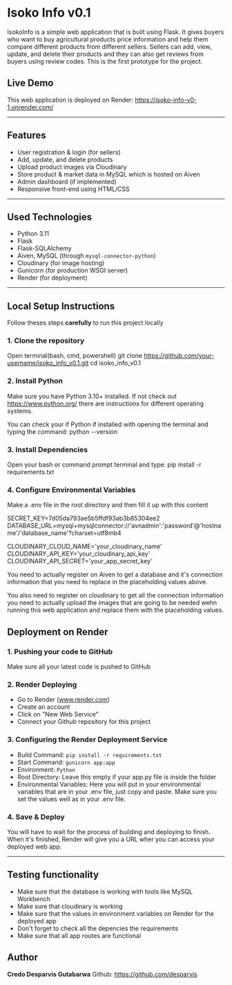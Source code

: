 # Isoko Info v0.1 

IsokoInfo is a simple web application that is built using Flask. It gives buyers who want to buy agricultural products price information and help them compare different products from different sellers. Sellers can add, view, update, and delete their products and they can also get reviews from buyers using review codes. This is the first prototype for the project.

## Live Demo

This web application is deployed on Render: https://isoko-info-v0-1.onrender.com/

---

## Features

- User registration & login (for sellers)
- Add, update, and delete products
- Upload product images via Cloudinary
- Store product & market data in MySQL which is hosted on Aiven
- Admin dashboard (if implemented)
- Responsive front-end using HTML/CSS

---

## Used Technologies

- Python 3.11
- Flask
- Flask-SQLAlchemy
- Aiven, MySQL (through `mysql-connector-python`)
- Cloudinary (for image hosting)
- Gunicorn (for production WSGI server)
- Render (for deployment)

---

## Local Setup Instructions

Follow theses steps **carefully** to run this project locally

### 1. Clone the repository

Open terminal(bash, cmd, powershell)
git clone https://github.com/your-username/isoko_info_v0.1.git
cd isoko_info_v0.1

### 2. Install Python

Make sure you have Python 3.10+ installed. If not check out https://www.python.org/ there are instructions for different operating systems.

You can check your if Python if installed with opening the terminal and typing the command:
python --version

### 3. Install Dependencies

Open your bash or command prompt terminal and type:
pip install -r requirements.txt

### 4. Configure Environmental Variables

Make a .env file in the root directory and then fill it up with this content

SECRET_KEY=7d05da793ae5b5ffdf93ab3b85304ee2
DATABASE_URL=mysql+mysqlconnector://'avnadmin':'password'@'hostname'/'database_name'?charset=utf8mb4

CLOUDINARY_CLOUD_NAME='your_cloudinary_name'
CLOUDINARY_API_KEY='your_cloudinary_api_key'
CLOUDINARY_API_SECRET='your_app_secret_key'

You need to actually register on Aiven to get a database and it's connection information that you need to replace in the placeholding values above.

You also need to register on cloudinary to get all the connection information you need to actually upload the images that are going to be needed wehn running this web application and replace them with the placeholding values.

## Deployment on Render

### 1. Pushing your code to GitHub

Make sure all your latest code is pushed to GitHub

### 2. Render Deploying

- Go to Render (www.render.com)
- Create an account
- Click on "New Web Service"
- Connect your Github repository for this project

### 3. Configuring the Render Deployment Service

- Build Command: `pip install -r requirements.txt`
- Start Command: `gunicorn app:app`
- Environment: `Python`
- Root Directory: Leave this empty if your app.py file is inside the folder
- Environmental Variables: Here you will put in your environmental variables that are in your .env file, just copy and paste. Make sure you set the values well as in your .env file.

### 4. Save & Deploy

You will have to wait for the process of building and deploying to finish. When it's finished, Render will give you a URL wher you can access your deployed web app.

---

## Testing functionality

- Make sure that the database is working with tools like MySQL Workbench
- Make sure that cloudinary is working
- Make sure that the values in environment variables on Render for the deployed app
- Don't forget to check all the depencies the requirements
- Make sure that all app routes are functional

## Author

**Credo Desparvis Gutabarwa**
Github: https://github.com/desparvis

